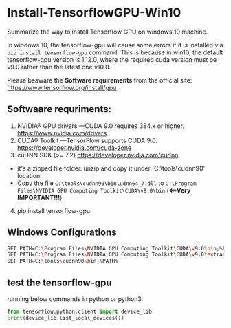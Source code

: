 # Install-TensorflowGPU-Win10
Summarize the way to install Tensorflow GPU on windows 10 machine.

In windows 10, the tensorflow-gpu will cause some errors if it is installed via `pip install tensorflow-gpu` command. 
This is because in win10, the default tensorflow-gpu version is 1.12.0, where the required cuda version must be v9.0 rather than the latest one v10.0. 

Please beaware the **Software requirements** from the official site: https://www.tensorflow.org/install/gpu

## Softwaare requriments:
1. NVIDIA® GPU drivers —CUDA 9.0 requires 384.x or higher. https://www.nvidia.com/drivers
2. CUDA® Toolkit —TensorFlow supports CUDA 9.0. https://developer.nvidia.com/cuda-zone
3. cuDNN SDK (>= 7.2) https://developer.nvidia.com/cudnn
  + it's a zipped file folder. unzip and copy it under 'C:\tools\cudnn90\' location. 
  + Copy the file `C:\tools\cudnn90\bin\udnn64_7.dll` to `C:\Program Files\NVIDIA GPU Computing Toolkit\CUDA\v9.0\bin` (**<==Very IMPORTANT!!!**)
4. pip install tensorflow-gpu

## Windows Configurations
```bash
SET PATH=C:\Program Files\NVIDIA GPU Computing Toolkit\CUDA\v9.0\bin;%PATH%
SET PATH=C:\Program Files\NVIDIA GPU Computing Toolkit\CUDA\v9.0\extras\CUPTI\libx64;%PATH%
SET PATH=C:\tools\cudnn90\bin;%PATH%
```

## test the tensorflow-gpu
running below commands in python or python3:
```python
from tensorflow.python.client import device_lib
print(device_lib.list_local_devices())
```
